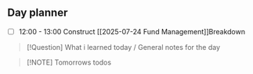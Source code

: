## Day planner

- [ ] 12:00 - 13:00 Construct [[2025-07-24 Fund Management]]Breakdown

> [!Question] What i learned today / General notes for the day

> [!NOTE] Tomorrows todos
